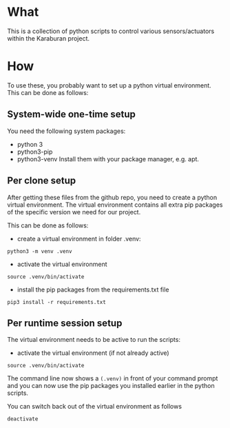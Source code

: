 # What
This is a collection of python scripts to control various sensors/actuators
within the Karaburan project.

# How
To use these, you probably want to set up a python virtual environment.
This can be done as follows:

## System-wide one-time setup
You need the following system packages:
* python 3
* python3-pip
* python3-venv
Install them with your package manager, e.g. apt.

## Per clone setup
After getting these files from the github repo, you need to create a python virtual environment.
The virtual environment contains all extra pip packages of the specific version we need for our project.

This can be done as follows:
* create a virtual environment in folder .venv:
```commandline
python3 -m venv .venv
```
* activate the virtual environment
```commandline
source .venv/bin/activate
```
* install the pip packages from the requirements.txt file
```commandline
pip3 install -r requirements.txt
```

## Per runtime session setup
The virtual environment needs to be active to run the scripts:
* activate the virtual environment (if not already active)
```commandline
source .venv/bin/activate
```
The command line now shows a ```(.venv)``` in front of your command prompt
and you can now use the pip packages you installed earlier in the python scripts.

You can switch back out of the virtual environment as follows
```commandline
deactivate
```
